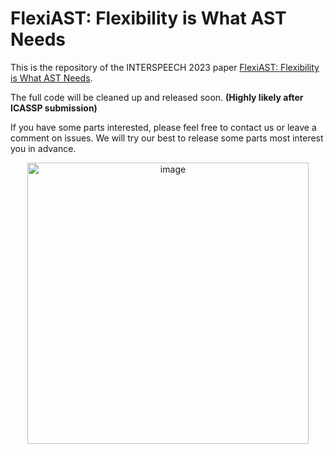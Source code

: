 # FlexiAST: Flexibility is What AST Needs
This is the repository of the INTERSPEECH 2023 paper [FlexiAST: Flexibility is What AST Needs](https://arxiv.org/abs/2307.09286).


The full code will be cleaned up and released soon. **(Highly likely after ICASSP submission)**


If you have some parts interested, please feel free to contact us or leave a comment on issues. 
We will try our best to release some parts most interest you in advance.



<div align=center>
<img width="450" alt="image" src="https://github.com/JiuFengSC/FlexiAST_INTERSPEECH23/assets/80580308/cb2373b5-e47b-40f9-a99a-c005bc7adebb">
</div>
